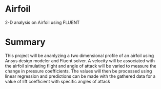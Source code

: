 # Airfoil
2-D analysis on Airfoil using FLUENT

# Summary

  This project will be ananlyzing a two dimensional profile of an airfoil using Ansys design modeler and Fluent solver. A velocity will be associated with the airfoil simulating flight and angle of attack will be varied to measure the change in pressure coefficients. The values will then be processed using linear regression and predictions can be made with the gathered data for a value of lift coefficient with specific angles of attack 
